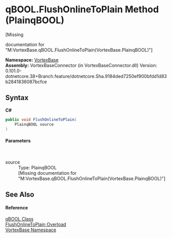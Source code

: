 # qBOOL.FlushOnlineToPlain Method (PlainqBOOL)
 

\[Missing <summary> documentation for "M:VortexBase.qBOOL.FlushOnlineToPlain(VortexBase.PlainqBOOL)"\]

**Namespace:**&nbsp;<a href="N_VortexBase.md">VortexBase</a><br />**Assembly:**&nbsp;VortexBaseConnector (in VortexBaseConnector.dll) Version: 0.101.0-dotnetcore.38+Branch.feature/dotnetcore.Sha.9184ded7250ef900bfdd1d83b2841836087bcfce

## Syntax

**C#**<br />
``` C#
public void FlushOnlineToPlain(
	PlainqBOOL source
)
```


#### Parameters
&nbsp;<dl><dt>source</dt><dd>Type: PlainqBOOL<br />\[Missing <param name="source"/> documentation for "M:VortexBase.qBOOL.FlushOnlineToPlain(VortexBase.PlainqBOOL)"\]</dd></dl>

## See Also


#### Reference
<a href="T_VortexBase_qBOOL.md">qBOOL Class</a><br /><a href="Overload_VortexBase_qBOOL_FlushOnlineToPlain.md">FlushOnlineToPlain Overload</a><br /><a href="N_VortexBase.md">VortexBase Namespace</a><br />